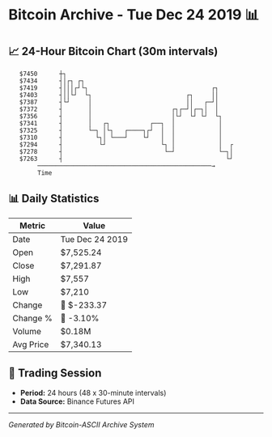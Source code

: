 # Bitcoin Archive - Tue Dec 24 2019 📊

## 📈 24-Hour Bitcoin Chart (30m intervals)

```
   $7450      ┼┐                                               
   $7434      ┤│┌┐ ┌┐                                          
   $7419      ┤│││┌┘└┐                                  ┌┐     
   $7403      ┤││└┘  └┐                          ┌┐     ││     
   $7387      ┤└┘     │                          ││   ┌─┘│     
   $7372      ┤       │                      ┌┐┌─┘│┌─┐│  │     
   $7356      ┤       │                      │└┘  └┘ └┘  └┐    
   $7341      ┤       │   ┌┐           ┌──┐  │            │    
   $7325      ┤       └─┐ │└┐   ┌────┐┌┘  │  │            │    
   $7310      ┤         └┐│ └───┘    └┘   │  │            │    
   $7294      ┤          └┘               └┐ │            │  ┌ 
   $7278      ┤                            └─┘            └─┐│ 
   $7263      ┤                                             └┘ 
        ────────────────────────────────────────────────→
        Time
```

## 📊 Daily Statistics

| Metric | Value |
|--------|-------|
| Date | Tue Dec 24 2019 |
| Open | $7,525.24 |
| Close | $7,291.87 |
| High | $7,557 |
| Low | $7,210 |
| Change | 🔴 $-233.37 |
| Change % | 🔴 -3.10% |
| Volume | $0.18M |
| Avg Price | $7,340.13 |

## 📅 Trading Session

- **Period:** 24 hours (48 x 30-minute intervals)
- **Data Source:** Binance Futures API

---
*Generated by Bitcoin-ASCII Archive System*
